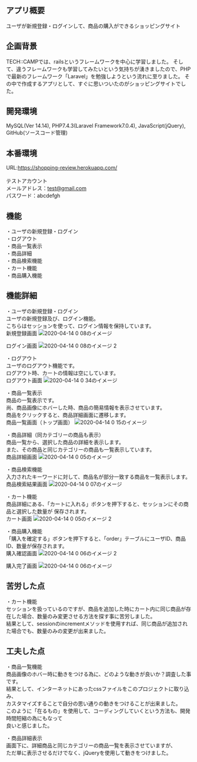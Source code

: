## アプリ概要
ユーザが新規登録・ログインして、商品の購入ができるショッピングサイト

## 企画背景
TECH::CAMPでは、railsというフレームワークを中心に学習しました。
そして、違うフレームワークも学習してみたいという気持ちが湧きましたので、PHPで最新のフレームワーク「Laravel」を勉強しようという流れに至りました。
その中で作成するアプリとして、すぐに思いついたのがショッピングサイトでした。

## 開発環境
MySQL(Ver 14.14), PHP7.4.3(Laravel Framework7.0.4), JavaScript(jQuery), GitHub(ソースコード管理)

## 本番環境
URL:https://shopping-review.herokuapp.com/<br><br>
テストアカウント<br>
メールアドレス：test@gmail.com<br>
パスワード：abcdefgh<br>

## 機能
・ユーザの新規登録・ログイン<br>
・ログアウト<br>
・商品一覧表示<br>
・商品詳細<br>
・商品検索機能<br>
・カート機能<br>
・商品購入機能

## 機能詳細
・ユーザの新規登録・ログイン<br>
  ユーザの新規登録及び、ログイン機能。<br>
  こちらはセッションを使って、ログイン情報を保持しています。<br>
新規登録画面
![2020-04-14 0 08のイメージ](https://user-images.githubusercontent.com/46628006/79133169-89702680-7de6-11ea-818c-0edea0c00c5a.jpeg)

ログイン画面
![2020-04-14 0 08のイメージ 2](https://user-images.githubusercontent.com/46628006/79133056-5fb6ff80-7de6-11ea-9527-8ed5651128a4.jpeg)

・ログアウト<br>
  ユーザのログアウト機能です。<br>
  ログアウト時、カートの情報は空にしています。<br>
ログアウト画面
![2020-04-14 0 34のイメージ](https://user-images.githubusercontent.com/46628006/79134000-ee784c00-7de7-11ea-91a1-82f1d8dd1ea2.jpeg)

・商品一覧表示<br>
  商品の一覧表示です。<br>
  尚、商品画像にホバーした時、商品の簡易情報を表示させています。<br>
  商品をクリックすると、商品詳細画面に遷移します。<br>
商品一覧画面（トップ画面）
![2020-04-14 0 15のイメージ](https://user-images.githubusercontent.com/46628006/79133321-ccca9500-7de6-11ea-8153-a72efb3397b6.jpeg)

・商品詳細（同カテゴリーの商品も表示）<br>
  商品一覧から、選択した商品の詳細を表示します。<br>
  また、その商品と同じカテゴリーの商品も一覧表示しています。<br>
商品詳細画面
![2020-04-14 0 05のイメージ](https://user-images.githubusercontent.com/46628006/79132444-4d889180-7de5-11ea-94c9-9139b8ab432d.jpeg)

・商品検索機能<br>
  入力されたキーワードに対して、商品名が部分一致する商品を一覧表示します。<br>
商品検索結果画面
![2020-04-14 0 07のイメージ](https://user-images.githubusercontent.com/46628006/79133421-f7b4e900-7de6-11ea-812a-ed0b6e9e9b81.jpeg)

・カート機能<br>
  商品詳細にある、「カートに入れる」ボタンを押下すると、セッションにその商品と選択した数量が
  保存されます。<br>
カート画面
![2020-04-14 0 05のイメージ 2](https://user-images.githubusercontent.com/46628006/79133480-0e5b4000-7de7-11ea-90dd-aa04a6105597.jpeg)

・商品購入機能<br>
  「購入を確定する」ボタンを押下すると、「order」テーブルにユーザID、商品ID、数量が保存されます。<br>
購入確認画面
![2020-04-14 0 06のイメージ 2](https://user-images.githubusercontent.com/46628006/79133612-48c4dd00-7de7-11ea-93e5-5049dc72ddc5.jpeg)

購入完了画面
![2020-04-14 0 06のイメージ](https://user-images.githubusercontent.com/46628006/79133721-7873e500-7de7-11ea-8db1-e75571512cb8.jpeg)

## 苦労した点
・カート機能<br>
  セッションを扱っているのですが、商品を追加した時にカート内に同じ商品が存在した場合、数量のみ変更させる方法を探す事に苦労しました。<br>
  結果として、sessionのincrementメソッドを使用すれば、同じ商品が追加された場合でも、数量のみの変更が出来ました。<br>

## 工夫した点
・商品一覧機能<br>
  商品画像のホバー時に動きをつける為に、どのような動きが良いか？調査した事です。<br>
  結果として、インターネットにあったcssファイルをこのプロジェクトに取り込み、<br>
  カスタマイズすることで自分の思い通りの動きをつけることが出来ました。<br>
  このように「在るもの」を使用して、コーディングしていくという方法も、開発時間短縮の為にもなって<br>
  良いと感じました。<br>

・商品詳細表示<br>
  画面下に、詳細商品と同じカテゴリーの商品一覧を表示させていますが、<br>
  ただ単に表示させるだけでなく、jQueryを使用して動きをつけました。<br>